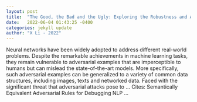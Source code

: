 ```yaml
---
layout: post
title:  "The Good, the Bad and the Ugly: Exploring the Robustness and Applicability of Adversarial Machine Learning"
date:   2022-06-04 01:43:25 -0400
categories: jekyll update
author: "X Li - 2022"
---
```

Neural networks have been widely adopted to address different real-world problems. Despite the remarkable achievements in machine learning tasks, they remain vulnerable to adversarial examples that are imperceptible to humans but can mislead the state-of-the-art models. More specifically, such adversarial examples can be generalized to a variety of common data structures, including images, texts and networked data. Faced with the significant threat that adversarial attacks pose to … Cites: ‪Semantically Equivalent Adversarial Rules for Debugging NLP …‬